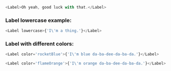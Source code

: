 ```js
<Label>Oh yeah, good luck with that.</Label>
```

### Label lowercase example:

```js
<Label lowercase>{'I\'m a thing.'}</Label>
```

### Label with different colors:

```js
<Label color='rocketBlue'>{'I\'m blue da-ba-dee-da-ba-da.'}</Label>
```

```js
<Label color='flameOrange'>{'I\'m orange da-ba-dee-da-ba-da.'}</Label>
```